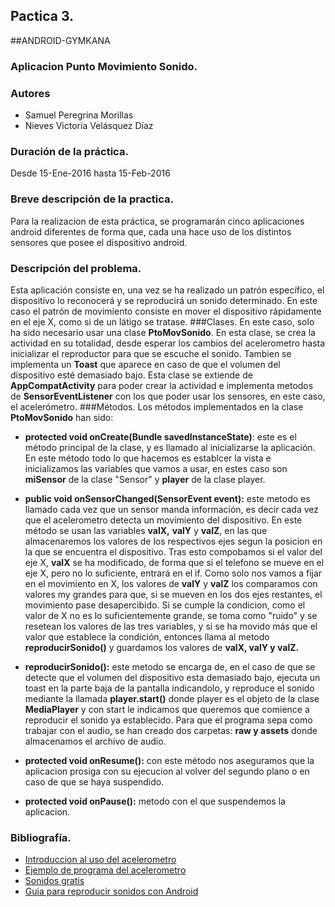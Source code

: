 ## Pactica 3.
##ANDROID-GYMKANA
### Aplicacion Punto Movimiento Sonido.
### Autores
* Samuel Peregrina Morillas
* Nieves Victoria Velásquez Díaz

### Duración de la práctica.
Desde 15-Ene-2016 hasta 15-Feb-2016

### Breve descripción de la practica.
Para la realizacion de esta práctica, se programarán cinco aplicaciones android diferentes de forma que, cada una hace uso de los distintos sensores que posee el dispositivo android.
### Descripción del problema.
Esta aplicación consiste en, una vez se ha realizado un patrón específico, el dispositivo lo reconocerá y se reproducirá un sonido determinado. En este caso el patrón de movimiento consiste en mover el dispositivo rápidamente en el eje X, como si de un látigo se tratase.
###Clases.
En este caso, solo ha sido necesario usar una clase **PtoMovSonido**.
En esta clase, se crea la actividad en su totalidad, desde esperar los cambios del acelerometro hasta inicializar el reproductor para que se escuche el sonido. Tambien se implementa un **Toast** que aparece en caso de que el volumen del dispositivo esté demasiado bajo. Esta clase se extiende de **AppCompatActivity** para poder crear la actividad e implementa metodos de **SensorEventListener** con los que poder usar los sensores, en este caso, el acelerómetro.
###Métodos.
Los métodos implementados en la clase **PtoMovSonido** han sido:
* **protected void onCreate(Bundle savedInstanceState)**: este es el método principal de la clase, y es llamado al inicializarse la aplicación. En este método todo lo que hacemos es establcer la vista e inicializamos las variables que vamos a usar, en estes caso son **miSensor** de la clase "Sensor" y **player** de la clase player.

* **public void onSensorChanged(SensorEvent event):** este metodo es llamado cada vez que un sensor manda información, es decir cada vez que el acelerometro detecta un movimiento del dispositivo. En este método se usan las variables **valX,** **valY** y **valZ**, en las que almacenaremos los valores de los respectivos ejes  segun la posicion en la que se encuentra el dispositivo. Tras esto compobamos si el valor del eje X, **valX** se ha modificado, de forma que si el telefono se mueve en el eje X, pero no lo suficiente, entrará en el if. Como solo nos vamos a fijar en el movimiento en X, los valores de **valY** y **valZ** los comparamos con valores my grandes para que, si se mueven en los dos ejes restantes, el movimiento pase desapercibido. Si se cumple la condicion, como el valor de X no es lo suficientemente grande, se toma como "ruido" y se resetean los valores de las tres variables, y si se ha movido más que el valor que establece la condición, entonces llama al metodo **reproducirSonido()** y guardamos los valores de **valX, valY y valZ.**

* **reproducirSonido():**  este metodo se encarga de, en el caso de que se detecte que el volumen del dispositivo esta demasiado bajo, ejecuta un toast en la parte baja de la pantalla indicandolo, y reproduce el sonido mediante la llamada **player.start()** donde player es el objeto de la clase **MediaPlayer** y con start le indicamos que queremos que comience a reproducir el sonido ya establecido. Para que el programa sepa como trabajar con el audio, se han creado dos carpetas: **raw y assets** donde almacenamos el archivo de audio. 

* **protected void onResume():** con este método nos aseguramos que la aplicacion prosiga con su ejecucion al volver del segundo plano o en caso de que se haya suspendido.

* **protected void onPause():**  metodo con el que suspendemos la aplicacion.
### Bibliografía.
* [Introduccion al uso del acelerometro](http://code.tutsplus.com/tutorials/using-the-accelerometer-on-android--mobile-22125)
* [Ejemplo de programa del acelerometro](http://examples.javacodegeeks.com/android/core/hardware/sensor/android-accelerometer-example/)
* [Sonidos gratis](http://soundbible.com/free-sound-effects-1.html)
* [Guia para reproducir sonidos con Android](http://www.jc-mouse.net/android/reproduce-archivos-mp3-desde-android)
